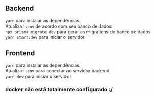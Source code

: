 ## Backend <br>

```yarn``` para instalar as dependências <br>
Atualizar ```.env``` de acordo com seu banco de dados <br>
```npx prisma migrate dev``` para gerar as migrations do banco de dados <br>
```yarn start:dev``` para iniciar o servidor. <br>

## Frontend <br>
```yarn``` para instalar as dependências. <br>
Atualizar ```.env``` para conectar ao servidor backend. <br>
```yarn dev``` para iniciar o servidor <br>


### docker não está totalmente configurado :/
